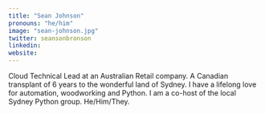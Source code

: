 ```yaml
---
title: "Sean Johnson"
pronouns: "he/him"
image: "sean-johnson.jpg"
twitter: seansonbronson
linkedin:
website:
---
```


Cloud Technical Lead at an Australian Retail company. A Canadian transplant of 6 years to the wonderful land of Sydney. I have a lifelong love for automation, woodworking and Python. I am a co-host of the local Sydney Python group. He/Him/They.
